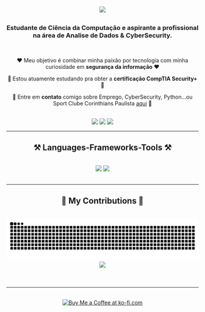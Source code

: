 
<h1 align="center">
    <img src="https://readme-typing-svg.herokuapp.com/?font=Righteous&size=35&center=true&vCenter=true&width=500&height=70&duration=4000&lines=Hi+There!+👋;+I'm+Lucas+Cronemberger!;" />
</h1>

<h3 align="center">Estudante de Ciência da Computação e aspirante a profissional na área de Analise de Dados & CyberSecurity.</h3>

<br/>

<div align="center">
 
 ❤️ Meu objetivo é combinar minha paixão por tecnologia com minha curiosidade em **segurança da informação** ❤️
 
 🌱 Estou atuamente estudando pra obter a **certificação CompTIA Security+** 🌱

💬 Entre em **contato** comigo sobre Emprego, CyberSecurity, Python...ou Sport Clube Corinthians Paulista [aqui]() 💬


 </div>
 
<br/>
 
<div align="center"> 
  <a href="https://www.instagram.com/lucas.cbgr" target="_blank"><img src="https://img.shields.io/badge/-Instagram-%23E4405F?style=for-the-badge&logo=instagram&logoColor=white" target="_blank"></a>
  <a href = "mailto:lucas.cbgr@gmail.com"><img src="https://img.shields.io/badge/-Gmail-%23333?style=for-the-badge&logo=gmail&logoColor=white" target="_blank"></a>
  <a href="https://www.linkedin.com/in/lucas-cronemberger-10101b275" target="_blank"><img src="https://img.shields.io/badge/-LinkedIn-%230077B5?style=for-the-badge&logo=linkedin&logoColor=white" target="_blank"></a> 
</div>

 <hr/>
 
<h2 align="center">⚒️ Languages-Frameworks-Tools ⚒️</h2>
<br/>
<div align="center">
    <img src="https://skillicons.dev/icons?i=py,cs,java,ruby,bash,powershell,go,html,css,mysql" />
    <img src="https://skillicons.dev/icons?i=vscode,visualstudio,idea,github,eclipse,windows,linux" /><br>
</div>

<br/>
<hr/>

<div align="center">
  <h2>🐍 My Contributions 🐍</h2>
  <br>
  <img alt="snake eating my contributions" src="https://raw.githubusercontent.com/LucasCronemberg/LucasCronemberg/output/github-contribution-grid-snake.svg" />
  <div align="center">
  <img src="https://profile-counter.glitch.me/LucasCronemberg/count.svg?"  />
</div>
  <br/><br/>
</div>

<hr/>

<br/>

<div align="center">
<a href='https://ko-fi.com/lucascronemberger' target='_blank'><img height='64' style='border:0px;height:64px;' src='https://storage.ko-fi.com/cdn/kofi1.png?v=3' border='0' alt='Buy Me a Coffee at ko-fi.com' /></a>
</div>

<br/>
